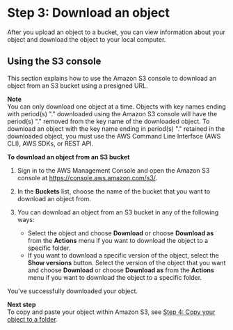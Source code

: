 # Step 3: Download an object<a name="accessing-an-object"></a>

After you upload an object to a bucket, you can view information about your object and download the object to your local computer\.

## Using the S3 console<a name="download-objects-console"></a>

This section explains how to use the Amazon S3 console to download an object from an S3 bucket using a presigned URL\.

**Note**  
You can only download one object at a time\.
Objects with key names ending with period\(s\) "\." downloaded using the Amazon S3 console will have the period\(s\) "\." removed from the key name of the downloaded object\. To download an object with the key name ending in period\(s\) "\." retained in the downloaded object, you must use the AWS Command Line Interface \(AWS CLI\), AWS SDKs, or REST API\.

**To download an object from an S3 bucket**

1. Sign in to the AWS Management Console and open the Amazon S3 console at [https://console\.aws\.amazon\.com/s3/](https://console.aws.amazon.com/s3/)\.

1. In the **Buckets** list, choose the name of the bucket that you want to download an object from\.

    

1. You can download an object from an S3 bucket in any of the following ways:
   + Select the object and choose **Download** or choose **Download as** from the **Actions** menu if you want to download the object to a specific folder\.
   + If you want to download a specific version of the object, select the **Show versions** button\. Select the version of the object that you want and choose **Download** or choose **Download as** from the **Actions** menu if you want to download the object to a specific folder\.

You've successfully downloaded your object\.

**Next step**  
To copy and paste your object within Amazon S3, see [Step 4: Copy your object to a folder](copying-an-object.md)\.